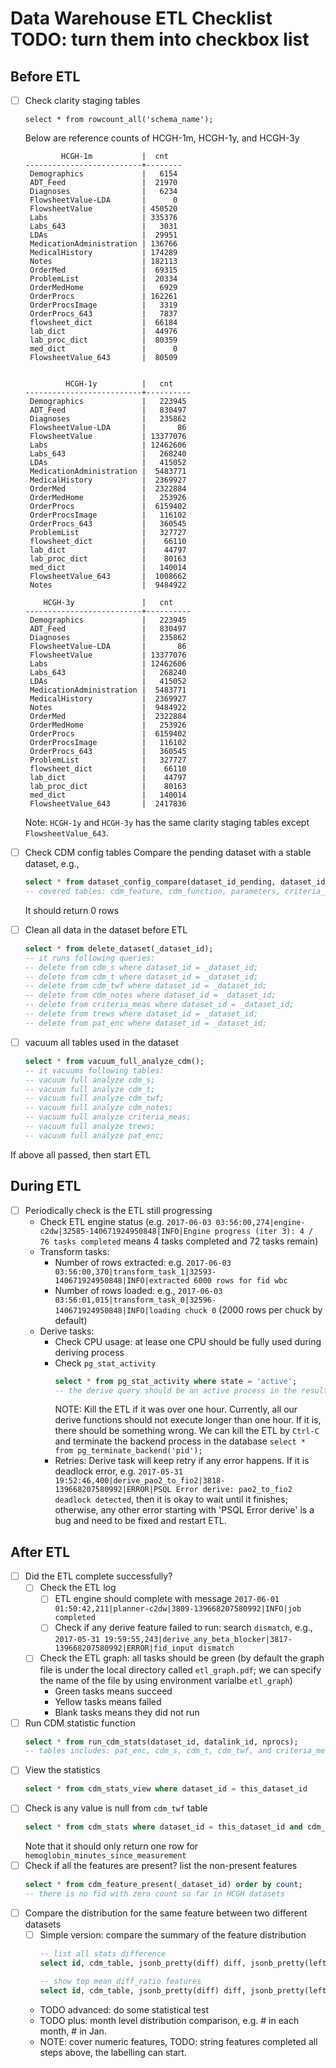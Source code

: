 Data Warehouse ETL Checklist
TODO: turn them into checkbox list
=============
Before ETL
----------
- [ ] Check clarity staging tables
    ```
    select * from rowcount_all('schema_name');
    ```
    Below are reference counts of HCGH-1m, HCGH-1y, and HCGH-3y

    ```
            HCGH-1m           |  cnt
    --------------------------+--------
     Demographics             |   6154
     ADT_Feed                 |  21970
     Diagnoses                |   6234
     FlowsheetValue-LDA       |      0
     FlowsheetValue           | 450520
     Labs                     | 335376
     Labs_643                 |   3031
     LDAs                     |  29951
     MedicationAdministration | 136766
     MedicalHistory           | 174289
     Notes                    | 182113
     OrderMed                 |  69315
     ProblemList              |  20334
     OrderMedHome             |   6929
     OrderProcs               | 162261
     OrderProcsImage          |   3319
     OrderProcs_643           |   7837
     flowsheet_dict           |  66184
     lab_dict                 |  44976
     lab_proc_dict            |  80359
     med_dict                 |      0
     FlowsheetValue_643       |  80509


             HCGH-1y          |   cnt
    --------------------------+----------
     Demographics             |   223945
     ADT_Feed                 |   830497
     Diagnoses                |   235862
     FlowsheetValue-LDA       |       86
     FlowsheetValue           | 13377076
     Labs                     | 12462606
     Labs_643                 |   268240
     LDAs                     |   415052
     MedicationAdministration |  5483771
     MedicalHistory           |  2369927
     OrderMed                 |  2322884
     OrderMedHome             |   253926
     OrderProcs               |  6159402
     OrderProcsImage          |   116102
     OrderProcs_643           |   360545
     ProblemList              |   327727
     flowsheet_dict           |    66110
     lab_dict                 |    44797
     lab_proc_dict            |    80163
     med_dict                 |   140014
     FlowsheetValue_643       |  1008662
     Notes                    |  9484922

        HCGH-3y               |   cnt
    --------------------------+----------
     Demographics             |   223945
     ADT_Feed                 |   830497
     Diagnoses                |   235862
     FlowsheetValue-LDA       |       86
     FlowsheetValue           | 13377076
     Labs                     | 12462606
     Labs_643                 |   268240
     LDAs                     |   415052
     MedicationAdministration |  5483771
     MedicalHistory           |  2369927
     Notes                    |  9484922
     OrderMed                 |  2322884
     OrderMedHome             |   253926
     OrderProcs               |  6159402
     OrderProcsImage          |   116102
     OrderProcs_643           |   360545
     ProblemList              |   327727
     flowsheet_dict           |    66110
     lab_dict                 |    44797
     lab_proc_dict            |    80163
     med_dict                 |   140014
     FlowsheetValue_643       |  2417836
    ```
    Note: `HCGH-1y` and `HCGH-3y` has the same clarity staging tables except `FlowsheetValue_643`.
- [ ] Check CDM config tables
    Compare the pending dataset with a stable dataset, e.g.,
    ```sql
    select * from dataset_config_compare(dataset_id_pending, dataset_id_stable)
    -- covered tables: cdm_feature, cdm_function, parameters, criteria_default
    ```
    It should return 0 rows
- [ ] Clean all data in the dataset before ETL
    ```sql
    select * from delete_dataset(_dataset_id);
    -- it runs following queries:
    -- delete from cdm_s where dataset_id = _dataset_id;
    -- delete from cdm_t where dataset_id = _dataset_id;
    -- delete from cdm_twf where dataset_id = _dataset_id;
    -- delete from cdm_notes where dataset_id = _dataset_id;
    -- delete from criteria_meas where dataset_id = _dataset_id;
    -- delete from trews where dataset_id = _dataset_id;
    -- delete from pat_enc where dataset_id = _dataset_id;
    ```
- [ ] vacuum all tables used in the dataset
    ```sql
    select * from vacuum_full_analyze_cdm();
    -- it vacuums following tables:
    -- vacuum full analyze cdm_s;
    -- vacuum full analyze cdm_t;
    -- vacuum full analyze cdm_twf;
    -- vacuum full analyze cdm_notes;
    -- vacuum full analyze criteria_meas;
    -- vacuum full analyze trews;
    -- vacuum full analyze pat_enc;
    ```
If above all passed, then start ETL

During ETL
----------
- [ ] Periodically check is the ETL still progressing
  - Check ETL engine status (e.g. `2017-06-03 03:56:00,274|engine-c2dw|32585-140671924950848|INFO|Engine progress (iter 3): 4 / 76 tasks completed` means 4 tasks completed and 72 tasks remain)
  - Transform tasks:
    - Number of rows extracted: e.g. `2017-06-03 03:56:00,370|transform_task_1|32593-140671924950848|INFO|extracted 6000 rows for fid wbc`
    - Number of rows loaded: e.g., `2017-06-03 03:56:01,015|transform_task_0|32596-140671924950848|INFO|loading chuck 0` (2000 rows per chuck by default)
  - Derive tasks:
    - Check CPU usage: at lease one CPU should be fully used during deriving process
    - Check `pg_stat_activity`
      ```sql
      select * from pg_stat_activity where state = 'active';
      -- the derive query should be an active process in the result
      ```
      NOTE: Kill the ETL if it was over one hour. Currently, all our derive functions should not execute longer than one hour. If it is, there should be something wrong. We can kill the ETL by `Ctrl-C` and terminate the backend process in the database `select * from pg_terminate_backend('pid');`
    - Retries: Derive task will keep retry if any error happens. If it is deadlock error, e.g. `2017-05-31 19:52:46,400|derive_pao2_to_fio2|3818-139668207580992|ERROR|PSQL Error derive: pao2_to_fio2 deadlock detected`, then it is okay to wait until it finishes; otherwise, any other error starting with 'PSQL Error derive' is a bug and need to be fixed and restart ETL.

After ETL
---------
- [ ] Did the ETL complete successfully?
    - [ ] Check the ETL log
        - [ ] ETL engine should complete with message `2017-06-01 01:50:42,211|planner-c2dw|3809-139668207580992|INFO|job completed`
        - [ ] Check if any derive feature failed to run: search `dismatch`, e.g., `2017-05-31 19:59:55,243|derive_any_beta_blocker|3817-139668207580992|ERROR|fid_input dismatch`
    - [ ] Check the ETL graph: all tasks should be green (by default the graph file is under the local directory called `etl_graph.pdf`; we can specify the name of the file by using environment varialbe `etl_graph`)
      + Green tasks means succeed
      + Yellow tasks means failed
      + Blank tasks means they did not run
- [ ] Run CDM statistic function
    ```sql
    select * from run_cdm_stats(dataset_id, datalink_id, nprocs);
    -- tables includes: pat_enc, cdm_s, cdm_t, cdm_twf, and criteria_meas
    ```
- [ ] View the statistics
    ```sql
    select * from cdm_stats_view where dataset_id = this_dataset_id
    ```
- [ ] Check is any value is null from `cdm_twf` table
    ```sql
    select * from cdm_stats where dataset_id = this_dataset_id and cdm_table = 'cdm_twf' and (stats->>'cnt_null')::int <> 0;
    ```
    Note that it should only return one row for `hemoglobin_minutes_since_measurement`
- [ ] Check if all the features are present? list the non-present features
  ```sql
  select * from cdm_feature_present(_dataset_id) order by count;
  -- there is no fid with zero count so far in HCGH datasets
  ```
- [ ] Compare the distribution for the same feature between two different datasets
    - [ ] Simple version: compare the summary of the feature distribution
      ```sql
      -- list all stats difference
      select id, cdm_table, jsonb_pretty(diff) diff, jsonb_pretty(left_stats) left, jsonb_pretty(right_stats) right from cdm_feature_diff(dataset_id_left, dataset_id_right);

      -- show top mean_diff_ratio features
      select id, cdm_table, jsonb_pretty(diff) diff, jsonb_pretty(left_stats) left, jsonb_pretty(right_stats) right from cdm_feature_diff(dataset_id_left, dataset_id_right) where diff->>'mean_diff_ratio' is not null order by diff->>'mean_diff_ratio' desc;
      ```
    - TODO advanced: do some statistical test
    - TODO plus: month level distribution comparison, e.g. # in each month, # in Jan.
    - NOTE: cover numeric features, TODO: string features
completed all steps above, the labelling can start.